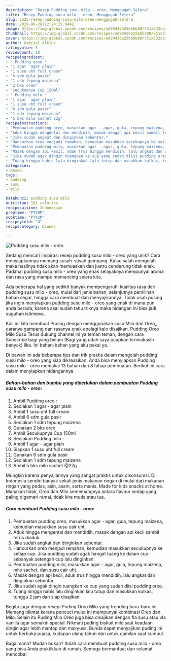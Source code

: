 ```yaml
---
description: "Resep Pudding susu milo - oreo, Menggugah Selera"
title: "Resep Pudding susu milo - oreo, Menggugah Selera"
slug: 2225-resep-pudding-susu-milo-oreo-menggugah-selera
date: 2020-06-28T22:24:29.944Z
image: https://img-global.cpcdn.com/recipes/ad90436a256bbb88/751x532cq70/pudding-susu-milo-oreo-foto-resep-utama.jpg
thumbnail: https://img-global.cpcdn.com/recipes/ad90436a256bbb88/751x532cq70/pudding-susu-milo-oreo-foto-resep-utama.jpg
cover: https://img-global.cpcdn.com/recipes/ad90436a256bbb88/751x532cq70/pudding-susu-milo-oreo-foto-resep-utama.jpg
author: Gabriel Atkins
ratingvalue: 5
reviewcount: 10
recipeingredient:
- " Pudding oreo "
- "1 agar  agar plain"
- "1 susu uht full cream"
- "6 sdm gula pasir"
- "1 sdm tepung maizena"
- "2 bks oreo"
- "Secukupnya Cup 150ml"
- " Pudding milo "
- "1 agar  agar plain"
- "1 susu uht full cream"
- "6 sdm gula pasir"
- "1 sdm tepung maizena"
- "5 bks milo sachet 22g"
recipeinstructions:
- "Pembuatan pudding oreo, masukkan agar - agar, gula, tepung maizena, kemudian masukkan susu cair uht."
- "Aduk hingga mengental dan mendidih, masak dengan api kecil sambil terus diaduk."
- "Jika sudah angkat dan dinginkan sebentar."
- "Hancurkan oreo menjadi remahan, kemudian masukkan secukupnya ke setiap cup. Jika pudding sudah agak hangat tuang ke dalam cup sebanyak setengah cup lalu dinginkan."
- "Pembuatan pudding milo, masukkan agar - agar, gula, tepung maizena, milo sachet, dan susu cair uht."
- "Masak dengan api kecil, aduk trus hingga mendidih, lalu angkat dan dinginkan sebentar."
- "Jika sudah agak dingin tuangkan ke cup yang sudah diisi pudding oreo."
- "Tuang hingga habis lalu dinginkan lalu tutup dan masukkan kulkas, tunggu 2 jam dan siap disajikan."
categories:
- Resep
tags:
- pudding
- susu
- milo

katakunci: pudding susu milo 
nutrition: 161 calories
recipecuisine: Indonesian
preptime: "PT20M"
cooktime: "PT42M"
recipeyield: "4"
recipecategory: Dinner

---
```



![Pudding susu milo - oreo](https://img-global.cpcdn.com/recipes/ad90436a256bbb88/751x532cq70/pudding-susu-milo-oreo-foto-resep-utama.jpg)

Sedang mencari inspirasi resep pudding susu milo - oreo yang unik? Cara menyiapkannya memang susah-susah gampang. Kalau salah mengolah maka hasilnya tidak akan memuaskan dan justru cenderung tidak enak. Padahal pudding susu milo - oreo yang enak selayaknya mempunyai aroma dan rasa yang mampu memancing selera kita.

Ada beberapa hal yang sedikit banyak mempengaruhi kualitas rasa dari pudding susu milo - oreo, mulai dari jenis bahan, selanjutnya pemilihan bahan segar, hingga cara membuat dan menyajikannya. Tidak usah pusing jika ingin menyiapkan pudding susu milo - oreo yang enak di mana pun anda berada, karena asal sudah tahu triknya maka hidangan ini bisa jadi suguhan istimewa.

Kali ini kita membuat Puding dengan menggunakan susu Milo dan Oreo,, caranya gampang dan rasanya enak apalagi kalo disajikan. Pudding Oreo Milo Susu Terus dukung channel ini ya teman teman, dengan cara Subscribe bagi yang belum (Bagi yang udah saya ucapkan terimakasih banyak) like. Ini bahan-bahan yang aku pakai ya.


Di bawah ini ada beberapa tips dan trik praktis dalam mengolah pudding susu milo - oreo yang siap dikreasikan. Anda bisa menyiapkan Pudding susu milo - oreo memakai 13 bahan dan 8 tahap pembuatan. Berikut ini cara dalam menyiapkan hidangannya.

<!--inarticleads1-->

##### Bahan-bahan dan bumbu yang diperlukan dalam pembuatan Pudding susu milo - oreo:

1. Ambil  Pudding oreo :
1. Sediakan 1 agar - agar plain
1. Ambil 1 susu uht full cream
1. Ambil 6 sdm gula pasir
1. Sediakan 1 sdm tepung maizena
1. Gunakan 2 bks oreo
1. Ambil Secukupnya Cup 150ml
1. Sediakan  Pudding milo :
1. Ambil 1 agar - agar plain
1. Siapkan 1 susu uht full cream
1. Gunakan 6 sdm gula pasir
1. Sediakan 1 sdm tepung maizena
1. Ambil 5 bks milo sachet @22g


Mungkin karena penyajiannya yang sangat praktis untuk dikonsumsi. Di Indonesia sendiri banyak sekali jenis makanan ringan di mulai dari makanan ringan yang pedas, asin, asam, serta manis. Made for kids snacks at home. Manakan tidak, Oreo dan Milo sememangnya antara flavour sedap yang paling digemari ramai, tidak kira muda atau tua. 

<!--inarticleads2-->

##### Cara membuat Pudding susu milo - oreo:

1. Pembuatan pudding oreo, masukkan agar - agar, gula, tepung maizena, kemudian masukkan susu cair uht.
1. Aduk hingga mengental dan mendidih, masak dengan api kecil sambil terus diaduk.
1. Jika sudah angkat dan dinginkan sebentar.
1. Hancurkan oreo menjadi remahan, kemudian masukkan secukupnya ke setiap cup. Jika pudding sudah agak hangat tuang ke dalam cup sebanyak setengah cup lalu dinginkan.
1. Pembuatan pudding milo, masukkan agar - agar, gula, tepung maizena, milo sachet, dan susu cair uht.
1. Masak dengan api kecil, aduk trus hingga mendidih, lalu angkat dan dinginkan sebentar.
1. Jika sudah agak dingin tuangkan ke cup yang sudah diisi pudding oreo.
1. Tuang hingga habis lalu dinginkan lalu tutup dan masukkan kulkas, tunggu 2 jam dan siap disajikan.


Begitu juga dengan resepi Puding Oreo Milo yang trending baru-baru ini. Memang nikmat kerana pencuci mulut ini mempunyai kombinasi Oreo dan Milo. Selain itu Puding Milo Oreo juga bisa disajikan dengan fla susu atau vla vanilla agar semakin special. Nikmati puding biskuit milo saat keadaan dingin agar lebih mantap dan makyuss. Bunda dapat menyajikan puding ini untuk berbuka puasa, kudapan ulang tahun dan untuk camilan saat kumpul. 

Bagaimana? Mudah bukan? Itulah cara membuat pudding susu milo - oreo yang bisa Anda praktikkan di rumah. Semoga bermanfaat dan selamat mencoba!
